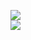 [![](https://img.shields.io/badge/Made%20With-Github%20Spray-lightgrey.svg?style=for-the-badge&logo=github)](https://github.com/Annihil/github-spray#25671)  
[![](https://i.imgur.com/2DrTn0Z.gif)](https://github.com/Annihil/github-spray)